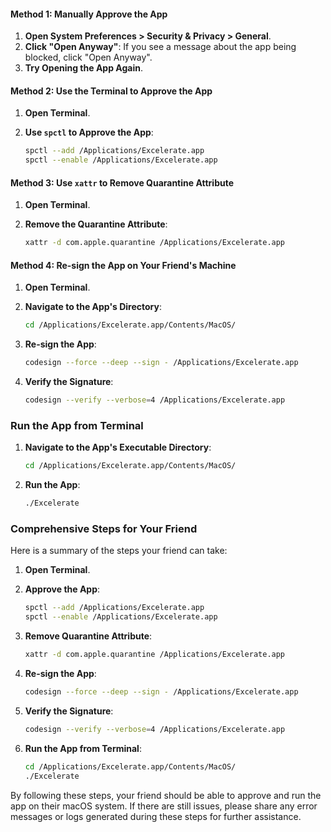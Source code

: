 #### Method 1: Manually Approve the App

1. **Open System Preferences > Security & Privacy > General**.
2. **Click "Open Anyway"**: If you see a message about the app being blocked, click "Open Anyway".
3. **Try Opening the App Again**.

#### Method 2: Use the Terminal to Approve the App

1. **Open Terminal**.
2. **Use `spctl` to Approve the App**:

   ```bash
   spctl --add /Applications/Excelerate.app
   spctl --enable /Applications/Excelerate.app
   ```

#### Method 3: Use `xattr` to Remove Quarantine Attribute

1. **Open Terminal**.
2. **Remove the Quarantine Attribute**:

   ```bash
   xattr -d com.apple.quarantine /Applications/Excelerate.app
   ```

#### Method 4: Re-sign the App on Your Friend's Machine

1. **Open Terminal**.
2. **Navigate to the App's Directory**:

   ```bash
   cd /Applications/Excelerate.app/Contents/MacOS/
   ```

3. **Re-sign the App**:

   ```bash
   codesign --force --deep --sign - /Applications/Excelerate.app
   ```

4. **Verify the Signature**:

   ```bash
   codesign --verify --verbose=4 /Applications/Excelerate.app
   ```

### Run the App from Terminal

1. **Navigate to the App's Executable Directory**:

   ```bash
   cd /Applications/Excelerate.app/Contents/MacOS/
   ```

2. **Run the App**:

   ```bash
   ./Excelerate
   ```

### Comprehensive Steps for Your Friend

Here is a summary of the steps your friend can take:

1. **Open Terminal**.
2. **Approve the App**:

   ```bash
   spctl --add /Applications/Excelerate.app
   spctl --enable /Applications/Excelerate.app
   ```

3. **Remove Quarantine Attribute**:

   ```bash
   xattr -d com.apple.quarantine /Applications/Excelerate.app
   ```

4. **Re-sign the App**:

   ```bash
   codesign --force --deep --sign - /Applications/Excelerate.app
   ```

5. **Verify the Signature**:

   ```bash
   codesign --verify --verbose=4 /Applications/Excelerate.app
   ```

6. **Run the App from Terminal**:

   ```bash
   cd /Applications/Excelerate.app/Contents/MacOS/
   ./Excelerate
   ```

By following these steps, your friend should be able to approve and run the app on their macOS system. If there are still issues, please share any error messages or logs generated during these steps for further assistance.